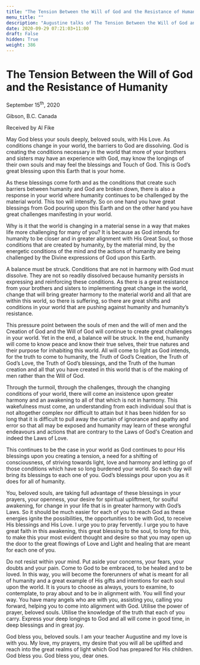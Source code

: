 ```yaml
---
title: "The Tension Between the Will of God and the Resistance of Humanity"
menu_title: ""
description: "Augustine talks of The Tension Between the Will of God and the Resistance of Humanity"
date: 2020-09-29 07:21:03+11:00
draft: False
hidden: True
weight: 386
---
```

# The Tension Between the Will of God and the Resistance of Humanity

September 15<sup>th</sup>, 2020

Gibson, B.C. Canada

Received by Al Fike



May God bless your souls deeply, beloved souls, with His Love. As conditions change in your world, the barriers to God are dissolving. God is creating the conditions necessary in the world that more of your brothers and sisters may have an experience with God, may know the longings of their own souls and may feel the blessings and Touch of God. This is God’s great blessing upon this Earth that is your home. 

As these blessings come forth and as the conditions that create such barriers between humanity and God are broken down, there is also a response in your world where humanity continues to be challenged by the material world. This too will intensify. So on one hand you have great blessings from God pouring upon this Earth and on the other hand you have great challenges manifesting in your world. 

Why is it that the world is changing in a material sense in a way that makes life more challenging for many of you? It is because as God intends for humanity to be closer and in greater alignment with His Great Soul, so those conditions that are created by humanity, by the material mind, by the energetic conditions of the mind and the actions of humanity are being challenged by the Divine expressions of God upon this Earth.  

A balance must be struck. Conditions that are not in harmony with God must dissolve. They are not so readily dissolved because humanity persists in expressing and reinforcing these conditions. As there is a great resistance from your brothers and sisters to implementing great change in the world, change that will bring greater harmony to the material world and all that are within this world, so there is suffering, so there are great shifts and conditions in your world that are pushing against humanity and humanity’s resistance. 

This pressure point between the souls of men and the will of men and the Creation of God and the Will of God will continue to create great challenges in your world. Yet in the end, a balance will be struck. In the end, humanity will come to know peace and know their true selves, their true natures and their purpose for inhabiting this world. All will come to light as God intends, for the truth to come to humanity, the Truth of God’s Creation, the Truth of God’s Love, the Truth of God’s blessings, and the Truth of the human creation and all that you have created in this world that is of the making of men rather than the Will of God.

Through the turmoil, through the challenges, through the changing conditions of your world, there will come an insistence upon greater harmony and an awakening to all of that which is not in harmony. This wakefulness must come, an understanding from each individual soul that is not altogether complex nor difficult to attain but it has been hidden for so long that it is difficult to pull away the curtain of ignorance and apathy and error so that all may be exposed and humanity may learn of these wrongful endeavours and actions that are contrary to the Laws of God's Creation and indeed the Laws of Love.

This continues to be the case in your world as God continues to pour His blessings upon you creating a tension, a need for a shifting of consciousness, of striving towards light, love and harmony and letting go of those conditions which have so long burdened your world. So each day will bring its blessings to each one of you. God’s blessings pour upon you as it does for all of humanity. 

You, beloved souls, are taking full advantage of these blessings in your prayers, your openness, your desire for spiritual upliftment, for soulful awakening, for change in your life that is in greater harmony with God’s Laws. So it should be much easier for each of you to reach God as these energies ignite the possibilities, the opportunities to be with God, to receive His blessings and His Love. I urge you to pray fervently. I urge you to have great faith in this awakening, this great blessing to the soul, to long for this, to make this your most evident thought and desire so that you may open up the door to the great flowings of Love and Light and healing that are meant for each one of you. 

Do not resist within your mind. Put aside your concerns, your fears, your doubts and your pain. Come to God to be embraced, to be healed and to be loved. In this way, you will become the forerunners of what is meant for all of humanity and a great example of His gifts and intentions for each soul upon the world. It is yours to choose as always, yours to examine, to contemplate, to pray about and to be in alignment with. You will find your way. You have many angels who are with you, assisting you, calling you forward, helping you to come into alignment with God. Utilise the power of prayer, beloved souls. Utilise the knowledge of the truth that each of you carry. Express your deep longings to God and all will come in good time, in deep blessings and in great joy. 

God bless you, beloved souls. I am your teacher Augustine and my love is with you. My love, my prayers, my desire that you will all be uplifted and reach into the great realms of light which God has prepared for His children. God bless you. God bless you, dear ones.